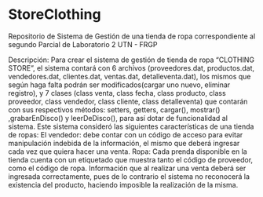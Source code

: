 # StoreClothing
Repositorio de Sistema de Gestión de una tienda de ropa correspondiente al segundo Parcial de Laboratorio 2 UTN - FRGP 

Descripción:
Para crear el sistema de gestión de tienda de ropa “CLOTHING STORE”, el  sistema contará con 6 archivos (proveedores.dat, productos.dat, vendedores.dat, clientes.dat, ventas.dat, detalleventa.dat), los mismos que según haga falta podrán ser modificados(cargar uno nuevo, eliminar registro), y 7 clases (class venta, class fecha, class producto, class proveedor, class vendedor, class cliente, class detalleventa) que contarán con sus respectivos métodos: setters, getters, cargar(), mostrar() ,grabarEnDisco() y leerDeDisco(), para así dotar de funcionalidad al sistema.
Este sistema consideró las siguientes características de una tienda de ropas: 
El vendedor: debe contar con un código de acceso para evitar manipulación indebida de la información, el mismo que deberá ingresar cada vez que quiera hacer una venta.
Ropa: Cada prenda disponible en la tienda cuenta con un etiquetado que muestra tanto el código de proveedor, como el código de ropa. Información que al realizar una venta deberá ser ingresada correctamente, pues de lo contrario el sistema no reconocerá la existencia del producto, haciendo imposible la realización de la misma.
